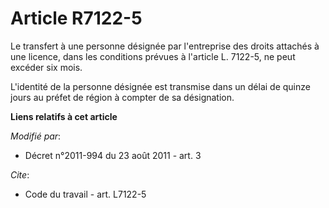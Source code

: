 # Article R7122-5

Le transfert à une personne désignée par l'entreprise des droits attachés à une licence, dans les conditions prévues à
l'article L. 7122-5, ne peut excéder six mois. 

L'identité de la personne désignée est transmise dans un délai de quinze jours au préfet de région à compter de sa
désignation.

**Liens relatifs à cet article**

_Modifié par_:

  - Décret n°2011-994 du 23 août 2011 - art. 3

_Cite_:

  - Code du travail - art. L7122-5
